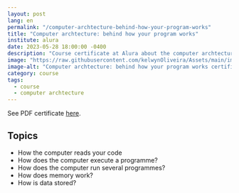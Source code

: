 ```yaml
---
layout: post
lang: en
permalink: "/computer-archtecture-behind-how-your-program-works"
title: "Computer archtecture: behind how your program works"
institute: alura
date: 2023-05-28 18:00:00 -0400
description: "Course certificate at Alura about the computer archtecture behind how the programs works."
image: "https://raw.githubusercontent.com/kelwynOliveira/Assets/main/img/certificates/intensive-courses/alura/courses/computer-archtecture-behind-how-your-program-works/front-en.jpg"
image-alt: "Computer archtecture: behind how your program works certificate"
category: course
tags:
  - course
  - computer archtecture
---
```


See PDF certificate <a href="https://docs.google.com/viewer?url=https://raw.githubusercontent.com/kelwynOliveira/Assets/main/PDF/certificates/intensive-courses/{{page.institute}}{{page.permalink}}.pdf" target="_blank">here</a>.

## Topics

- How the computer reads your code
- How does the computer execute a programme?
- How does the computer run several programmes?
- How does memory work?
- How is data stored?
